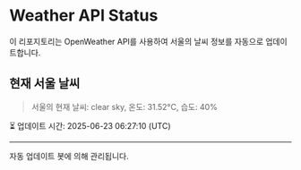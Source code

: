 
# Weather API Status

이 리포지토리는 OpenWeather API를 사용하여 서울의 날씨 정보를 자동으로 업데이트합니다.

## 현재 서울 날씨
> 서울의 현재 날씨: clear sky, 온도: 31.52°C, 습도: 40%

⏳ 업데이트 시간: 2025-06-23 06:27:10 (UTC)

---
자동 업데이트 봇에 의해 관리됩니다.
